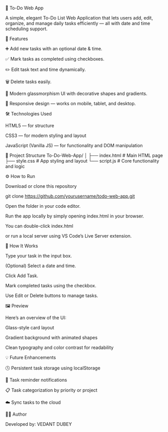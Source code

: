 📝 To-Do Web App

A simple, elegant To-Do List Web Application that lets users add, edit, organize, and manage daily tasks efficiently — all with date and time scheduling support.

🚀 Features

➕ Add new tasks with an optional date & time.

✅ Mark tasks as completed using checkboxes.

✏️ Edit task text and time dynamically.

🗑️ Delete tasks easily.

🎨 Modern glassmorphism UI with decorative shapes and gradients.

📱 Responsive design — works on mobile, tablet, and desktop.

🛠️ Technologies Used

HTML5 — for structure

CSS3 — for modern styling and layout

JavaScript (Vanilla JS) — for functionality and DOM manipulation

📂 Project Structure
To-Do-Web-App/
│
├── index.html        # Main HTML page
├── style.css         # App styling and layout
└── script.js         # Core functionality and logic

⚙️ How to Run

Download or clone this repository

git clone https://github.com/yourusername/todo-web-app.git


Open the folder in your code editor.

Run the app locally by simply opening index.html in your browser.

You can double-click index.html

or run a local server using VS Code’s Live Server extension.

🧩 How It Works

Type your task in the input box.

(Optional) Select a date and time.

Click Add Task.

Mark completed tasks using the checkbox.

Use Edit or Delete buttons to manage tasks.

🖼️ Preview

Here’s an overview of the UI:

Glass-style card layout

Gradient background with animated shapes

Clean typography and color contrast for readability

💡 Future Enhancements

🕓 Persistent task storage using localStorage

🔔 Task reminder notifications

📋 Task categorization by priority or project

☁️ Sync tasks to the cloud

👨‍💻 Author

Developed by: VEDANT DUBEY
